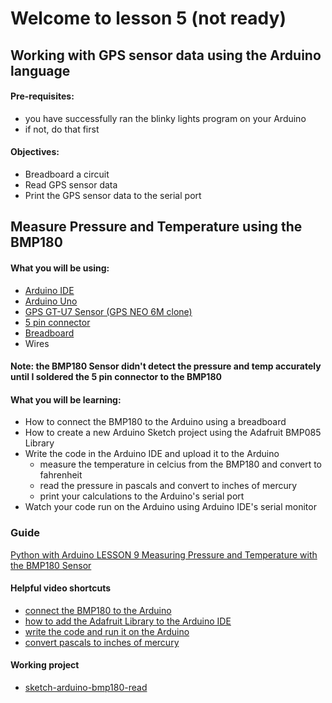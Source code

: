 # Welcome to lesson 5 (not ready)

## Working with GPS sensor data using the Arduino language

#### Pre-requisites:
- you have successfully ran the blinky lights program on your Arduino
- if not, do that first

#### Objectives:
- Breadboard a circuit
- Read GPS sensor data
- Print the GPS sensor data to the serial port

## Measure Pressure and Temperature using the BMP180

#### What you will be using:
- [Arduino IDE](https://github.com/StateFarm-STEM/pyinthesky/blob/main/lesson5/screenshots/arduino-ide.png)
- [Arduino Uno](https://github.com/StateFarm-STEM/pyinthesky/blob/main/lesson5/screenshots/arduino-uno-r3.png)
- [GPS GT-U7 Sensor (GPS NEO 6M clone)](https://github.com/StateFarm-STEM/pyinthesky/blob/main/lesson5/screenshots/gps-gt-u7.png)
- [5 pin connector](https://github.com/StateFarm-STEM/pyinthesky/blob/main/lesson5/screenshots/5-pin-connector.png)
- [Breadboard](https://github.com/StateFarm-STEM/pyinthesky/blob/main/lesson5/screenshots/breadboard.png)
- Wires

#### Note: the BMP180 Sensor didn't detect the pressure and temp accurately until I soldered the 5 pin connector to the BMP180<br>

#### What you will be learning:
- How to connect the BMP180 to the Arduino using a breadboard
- How to create a new Arduino Sketch project using the Adafruit BMP085 Library
- Write the code in the Arduino IDE and upload it to the Arduino
  - measure the temperature in celcius from the BMP180 and convert to fahrenheit
  - read the pressure in pascals and convert to inches of mercury
  - print your calculations to the Arduino's serial port
- Watch your code run on the Arduino using Arduino IDE's serial monitor

### Guide
[Python with Arduino LESSON 9 Measuring Pressure and Temperature with the BMP180 Sensor](https://toptechboy.com/python-with-arduino-lesson-9-measuring-pressure-and-temperature-with-the-bmp180-sensor/)

#### Helpful video shortcuts
- [connect the BMP180 to the Arduino](https://youtu.be/z9AzZM1-Dns?t=105)
- [how to add the Adafruit Library to the Arduino IDE](https://youtu.be/z9AzZM1-Dns?t=152)
- [write the code and run it on the Arduino](https://youtu.be/z9AzZM1-Dns?t=396)
- [convert pascals to inches of mercury](https://youtu.be/z9AzZM1-Dns?t=985)

#### Working project
- [sketch-arduino-bmp180-read](https://github.com/StateFarm-STEM/pyinthesky/blob/main/my-workspace/sketch-arduino-bmp180-read/sketch-arduino-bmp180-read.ino)
